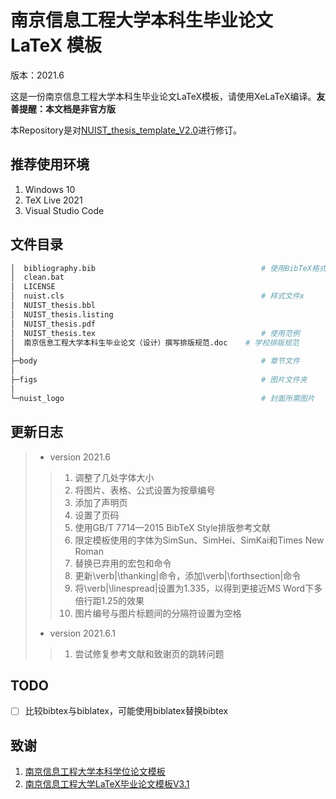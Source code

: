 # 南京信息工程大学本科生毕业论文 LaTeX 模板 
版本：2021.6

这是一份南京信息工程大学本科生毕业论文LaTeX模板，请使用XeLaTeX编译。**友善提醒：本文档是非官方版**

本Repository是对[NUIST_thesis_template_V2.0](https://github.com/LirenW/NUIST_thesis_template_V2.0)进行修订。

## 推荐使用环境
1. Windows 10
2. TeX Live 2021
3. Visual Studio Code

## 文件目录
```bash
│  bibliography.bib                                     # 使用BibTeX格式化的参考列表
│  clean.bat                                            
│  LICENSE                                              
│  nuist.cls                                            # 样式文件x
│  NUIST_thesis.bbl
│  NUIST_thesis.listing
│  NUIST_thesis.pdf
│  NUIST_thesis.tex                                     # 使用范例
│  南京信息工程大学本科生毕业论文（设计）撰写排版规范.doc    # 学校排版规范
│
├─body                                                  # 章节文件
│
├─figs                                                  # 图片文件夹
│
└─nuist_logo                                            # 封面所需图片
```

## 更新日志
> * version 2021.6
> > 1. 调整了几处字体大小
> > 2. 将图片、表格、公式设置为按章编号
> > 3. 添加了声明页
> > 4. 设置了页码
> > 5. 使用GB/T 7714—2015 BibTeX Style排版参考文献
> > 6. 限定模板使用的字体为SimSun、SimHei、SimKai和Times New Roman
> > 7. 替换已弃用的宏包和命令
> > 8. 更新\verb|\thanking|命令，添加\verb|\forthsection|命令
> > 9. 将\verb|\linespread|设置为1.335，以得到更接近MS Word下多倍行距1.25的效果
> > 10. 图片编号与图片标题间的分隔符设置为空格
> * version 2021.6.1
> > 1. 尝试修复参考文献和致谢页的跳转问题

## TODO
- [ ] 比较bibtex与biblatex，可能使用biblatex替换bibtex

## 致谢
1. [南京信息工程大学本科学位论文模板](https://github.com/LirenW/NUIST_thesis_template_V2.0)
2. [南京信息工程大学LaTeX毕业论文模板V3.1](https://latexstudio.net/index/details/index/mid/1524.html)
